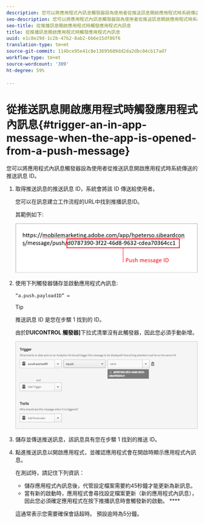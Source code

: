 ```yaml
---
description: 您可以將應用程式內訊息觸發器設為使用者從推送訊息開啟應用程式時系統傳送的推送訊息 ID。
seo-description: 您可以將應用程式內訊息觸發器設為使用者從推送訊息開啟應用程式時系統傳送的推送訊息 ID。
seo-title: 從推播訊息開啟應用程式時觸發應用程式內訊息
title: 從推播訊息開啟應用程式時觸發應用程式內訊息
uuid: e1c8e29d-1c2b-47b2-8ab2-6b6e15df86f6
translation-type: tm+mt
source-git-commit: 114bce95e41c8e13695689dd2da2dbc04cb17ad7
workflow-type: tm+mt
source-wordcount: '309'
ht-degree: 59%

---
```



# 從推送訊息開啟應用程式時觸發應用程式內訊息{#trigger-an-in-app-message-when-the-app-is-opened-from-a-push-message}

您可以將應用程式內訊息觸發器設為使用者從推送訊息開啟應用程式時系統傳送的推送訊息 ID。

1. 取得推送訊息的推送訊息 ID，系統會將該 ID 傳送給使用者。

   您可以在訊息建立工作流程的URL中找到推播訊息ID。

   其範例如下:

   ![](assets/brandon_task1.png)

1. 使用下列觸發器儲存並啟動應用程式內訊息:

   `“a.push.payloadID” =`

   >[!TIP]
   >
   >推送訊息 ID 是您在步驟 1 找到的 ID。

   由於&#x200B;**[!UICONTROL 觸發器]**&#x200B;下拉式清單沒有此觸發器，因此您必須手動新增。

   ![](assets/brandon_task2.png)

1. 儲存並傳送推送訊息，該訊息具有您在步驟 1 找到的推送 ID。
1. 點進推送訊息以開啟應用程式，並確認應用程式會在開啟時顯示應用程式內訊息。

   在測試時，請記住下列資訊：

   * 儲存應用程式內訊息後，代管設定檔案需要約45秒鐘才能更新為新訊息。
   * 當有新的啟動時，應用程式會尋找設定檔案更新（新的應用程式內訊息），因此您必須確定應用程式在按下推播訊息時會觸發新的啟動。 ****

   這通常表示您需要確保會話超時。 預設逾時為5分鐘。

